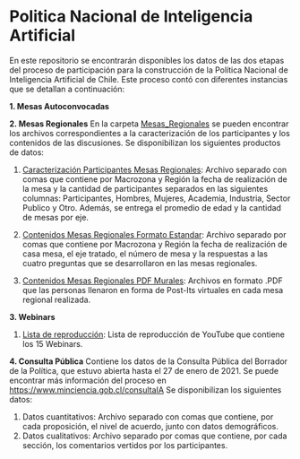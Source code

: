 # Politica Nacional de Inteligencia Artificial

En este repositorio se encontrarán disponibles los datos de las dos etapas del proceso de participación para la construcción de la Política Nacional de Inteligencia Artificial de Chile. Este proceso contó con diferentes instancias que se detallan a continuación:

**1. Mesas Autoconvocadas**

**2. Mesas Regionales**
En la carpeta [Mesas_Regionales](Mesas_Regionales) se pueden encontrar los archivos correspondientes a la caracterización de los participantes y los contenidos de las discusiones. Se disponibilizan los siguientes productos de datos:

1. [Caracterización Participantes Mesas Regionales](https://github.com/MinCiencia/Politicas/blob/main/Politica_Inteligencia_Artificial/Mesas_Regionales/Caracterizacion_Participantes_Mesas_Regionales.csv): Archivo separado con comas que contiene por Macrozona y Región la fecha de realización de la mesa y la cantidad de participantes separados en las siguientes columnas: Participantes, Hombres, Mujeres, Academia, Industria, Sector Publico y Otro. Además, se entrega el promedio de edad y la cantidad de mesas por eje. 

2. [Contenidos Mesas Regionales Formato Estandar](https://github.com/MinCiencia/Politicas/blob/main/Politica_Inteligencia_Artificial/Mesas_Regionales/Contenidos_Mesas_Regionales.csv): Archivo separado por comas que contiene por Macrozona y Región la fecha de realización de casa mesa, el eje tratado, el número de mesa y la respuestas a las cuatro preguntas que se desarrollaron en las mesas regionales.

3. [Contenidos Mesas Regionales PDF Murales](https://github.com/MinCiencia/Politicas/tree/main/Politica_Inteligencia_Artificial/Mesas_Regionales/PDF_Murales): Archivos en formato .PDF que las personas llenaron en forma de Post-Its virtuales en cada mesa regional realizada.


**3. Webinars**

1. [Lista de reproducción](https://bit.ly/WebinarsMincienciaIA): Lista de reproducción de YouTube que contiene los 15 Webinars.

**4. Consulta Pública**
Contiene los datos de la Consulta Pública del Borrador de la Política, que estuvo abierta hasta el 27 de enero de 2021. Se puede encontrar más información del proceso en https://www.minciencia.gob.cl/consultaIA 
Se disponibilizan los siguientes datos:
1. Datos cuantitativos: Archivo separado con comas que contiene, por cada proposición, el nivel de acuerdo, junto con datos demográficos.
2. Datos cualitativos: Archivo separado por comas que contiene, por cada sección, los comentarios vertidos por los participantes.
